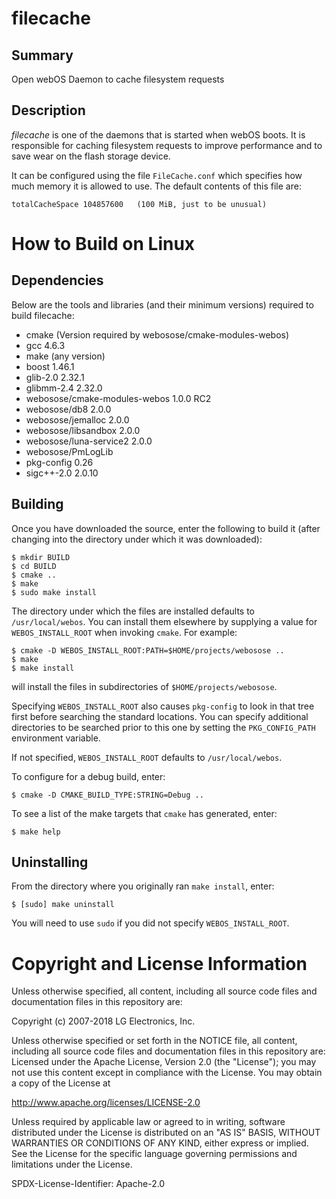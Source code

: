 filecache
=========

Summary
-------
Open webOS Daemon to cache filesystem requests

Description
-----------
_filecache_ is one of the daemons that is started when webOS boots. It is responsible
for caching filesystem requests to improve performance and to save wear on the
flash storage device.

It can be configured using the file `FileCache.conf` which specifies how much
memory it is allowed to use. The default contents of this file are:

	totalCacheSpace 104857600	(100 MiB, just to be unusual)

How to Build on Linux
=====================

## Dependencies

Below are the tools and libraries (and their minimum versions) required to build filecache:

* cmake (Version required by webosose/cmake-modules-webos)
* gcc 4.6.3
* make (any version)
* boost 1.46.1
* glib-2.0 2.32.1
* glibmm-2.4 2.32.0
* webosose/cmake-modules-webos 1.0.0 RC2
* webosose/db8 2.0.0
* webosose/jemalloc 2.0.0
* webosose/libsandbox 2.0.0
* webosose/luna-service2 2.0.0
* webosose/PmLogLib
* pkg-config 0.26
* sigc++-2.0 2.0.10

## Building

Once you have downloaded the source, enter the following to build it (after
changing into the directory under which it was downloaded):

    $ mkdir BUILD
    $ cd BUILD
    $ cmake ..
    $ make
    $ sudo make install

The directory under which the files are installed defaults to `/usr/local/webos`.
You can install them elsewhere by supplying a value for `WEBOS_INSTALL_ROOT`
when invoking `cmake`. For example:

    $ cmake -D WEBOS_INSTALL_ROOT:PATH=$HOME/projects/webosose ..
    $ make
    $ make install

will install the files in subdirectories of `$HOME/projects/webosose`.

Specifying `WEBOS_INSTALL_ROOT` also causes `pkg-config` to look in that tree
first before searching the standard locations. You can specify additional
directories to be searched prior to this one by setting the `PKG_CONFIG_PATH`
environment variable.

If not specified, `WEBOS_INSTALL_ROOT` defaults to `/usr/local/webos`.

To configure for a debug build, enter:

    $ cmake -D CMAKE_BUILD_TYPE:STRING=Debug ..

To see a list of the make targets that `cmake` has generated, enter:

    $ make help

## Uninstalling

From the directory where you originally ran `make install`, enter:

    $ [sudo] make uninstall

You will need to use `sudo` if you did not specify `WEBOS_INSTALL_ROOT`.

# Copyright and License Information

Unless otherwise specified, all content, including all source code files and
documentation files in this repository are:

Copyright (c) 2007-2018 LG Electronics, Inc.

Unless otherwise specified or set forth in the NOTICE file, all content,
including all source code files and documentation files in this repository are:
Licensed under the Apache License, Version 2.0 (the "License");
you may not use this content except in compliance with the License.
You may obtain a copy of the License at

http://www.apache.org/licenses/LICENSE-2.0

Unless required by applicable law or agreed to in writing, software
distributed under the License is distributed on an "AS IS" BASIS,
WITHOUT WARRANTIES OR CONDITIONS OF ANY KIND, either express or implied.
See the License for the specific language governing permissions and
limitations under the License.

SPDX-License-Identifier: Apache-2.0

